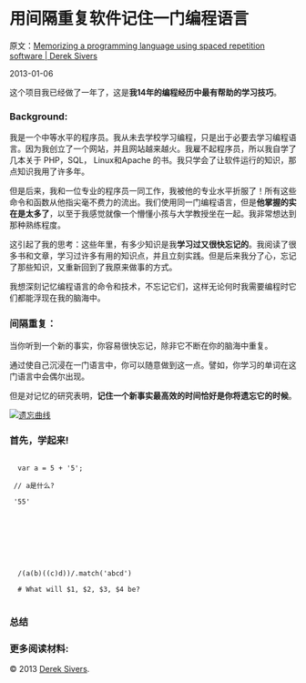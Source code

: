 # 用间隔重复软件记住一门编程语言

原文：[Memorizing a programming language using spaced repetition software | Derek Sivers](https://sive.rs/srs)

2013-01-06

这个项目我已经做了一年了，这是**我14年的编程经历中最有帮助的学习技巧**。

### Background:

我是一个中等水平的程序员。我从未去学校学习编程，只是出于必要去学习编程语言。因为我创立了一个网站，并且网站越来越火。我雇不起程序员，所以我自学了几本关于 PHP，SQL， Linux和Apache 的书。我只学会了让软件运行的知识，那点知识我用了许多年。

但是后来，我和一位专业的程序员一同工作，我被他的专业水平折服了！所有这些命令和函数从他指尖毫不费力的流出。我们使用同一门编程语言，但是**他掌握的实在是太多了**，以至于我感觉就像一个懵懂小孩与大学教授坐在一起。我非常想达到那种熟练程度。

这引起了我的思考：这些年里，有多少知识是我**学习过又很快忘记的**。我阅读了很多书和文章，学习过许多有用的知识点，并且立刻实践。但是后来我分了心，忘记了那些知识，又重新回到了我原来做事的方式。

我想深刻记忆编程语言的命令和技术，不忘记它们，这样无论何时我需要编程时它们都能浮现在我的脑海中。

### 间隔重复：

当你听到一个新的事实，你容易很快忘记，除非它不断在你的脑海中重复。

通过使自己沉浸在一门语言中，你可以随意做到这一点。譬如，你学习的单词在这门语言中会偶尔出现。

但是对记忆的研究表明，**记住一个新事实最高效的时间恰好是你将遗忘它的时候**。

[![遗忘曲线](https://sive.rs/images/forgetting-curve-srs.jpg)](http://quantifiedself.com/2012/06/spaced-repetition-and-learning/)

### 首先，学起来!

```

  var a = 5 + '5';

 // a是什么?

 '55'

```

```

```

```

```

```

```

```

```

```

```

```

```

```

  /(a(b)((c)d))/.match('abcd')

  # What will $1, $2, $3, $4 be?

```

```

```

### 总结

### 更多阅读材料:

© 2013 [Derek Sivers](https://sive.rs/).